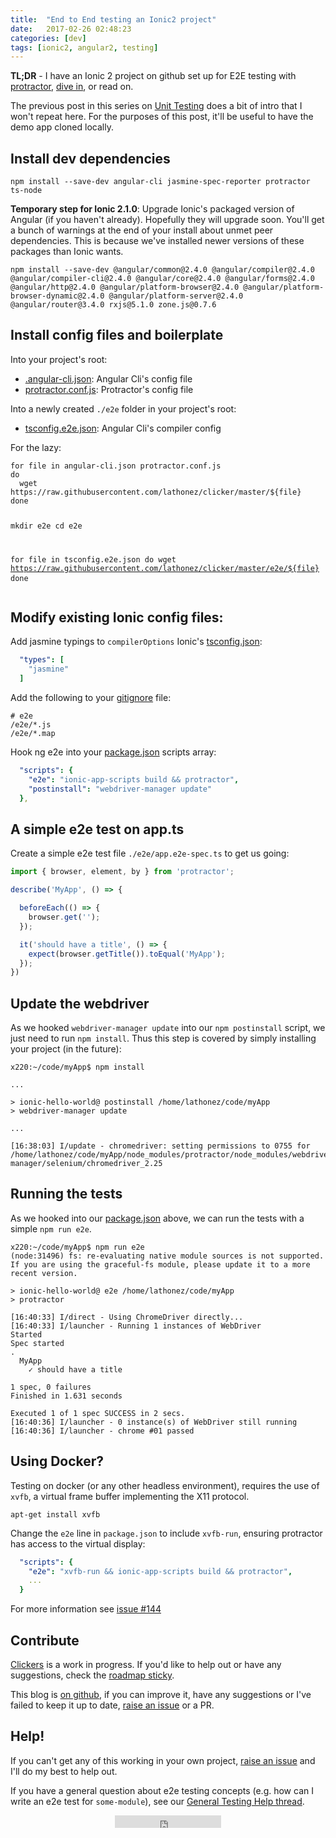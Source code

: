 ```yaml
---
title:  "End to End testing an Ionic2 project"
date:   2017-02-26 02:48:23
categories: [dev]
tags: [ionic2, angular2, testing]
---
```


**TL;DR** - I have an Ionic 2 project on github set up for E2E testing with [protractor][protractor-home], [dive in][clicker-repo], or read on.

The previous post in this series on [Unit Testing][blog-unit-testing] does a bit of intro that I won't repeat here. For the purposes of this post, it'll be useful to have the demo app cloned locally.

Install dev dependencies
------------------------

<div class="highlighter-rouge">
<pre class="lowlight">
<code>npm install --save-dev angular-cli jasmine-spec-reporter protractor ts-node</code>
</pre>
</div>

**Temporary step for Ionic 2.1.0**: Upgrade Ionic's packaged version of Angular (if you haven't already). Hopefully they will upgrade soon. You'll get a bunch of warnings at the end of your install about unmet peer dependencies. This is because we've installed newer versions of these packages than Ionic wants.

<div class="highlighter-rouge">
<pre class="lowlight">
<code>npm install --save-dev @angular/common@2.4.0 @angular/compiler@2.4.0 @angular/compiler-cli@2.4.0 @angular/core@2.4.0 @angular/forms@2.4.0 @angular/http@2.4.0 @angular/platform-browser@2.4.0 @angular/platform-browser-dynamic@2.4.0 @angular/platform-server@2.4.0 @angular/router@3.4.0 rxjs@5.1.0 zone.js@0.7.6</code>
</pre>
</div>

Install config files and boilerplate
------------------------------------

Into your project's root:

* [.angular-cli.json][.angular-cli.json]: Angular Cli's config file
* [protractor.conf.js][protractor.conf.js]: Protractor's config file


Into a newly created `./e2e` folder in your project's root:

* [tsconfig.e2e.json][tsconfig.e2e.json]: Angular Cli's compiler config

For the lazy:

<div class="highlighter-rouge">
<pre class="lowlight">
<code>for file in angular-cli.json protractor.conf.js
do
  wget https://raw.githubusercontent.com/lathonez/clicker/master/${file}
done

mkdir e2e
cd e2e

for file in tsconfig.e2e.json
do
  wget https://raw.githubusercontent.com/lathonez/clicker/master/e2e/${file}
done</code>
</pre>
</div>


Modify existing Ionic config files:
-----------------------------------

Add jasmine typings to `compilerOptions` Ionic's [tsconfig.json][ion.tsconfig.json]:

```yaml
  "types": [
    "jasmine"
  ]
```

Add the following to your [gitignore][gitignore] file:

```
# e2e
/e2e/*.js
/e2e/*.map
```

Hook ng e2e into your [package.json][package.json] scripts array:


```yaml
  "scripts": {
    "e2e": "ionic-app-scripts build && protractor",
    "postinstall": "webdriver-manager update"
  },
```

A simple e2e test on app.ts
---------------------------

Create a simple e2e test file `./e2e/app.e2e-spec.ts` to get us going:

```javascript
import { browser, element, by } from 'protractor';

describe('MyApp', () => {

  beforeEach(() => {
    browser.get('');
  });

  it('should have a title', () => {
    expect(browser.getTitle()).toEqual('MyApp');
  });
})
```

Update the webdriver
--------------------

As we hooked `webdriver-manager update` into our `npm postinstall` script, we just need to run `npm install`. Thus this step is covered by simply installing your project (in the future):

```
x220:~/code/myApp$ npm install

...

> ionic-hello-world@ postinstall /home/lathonez/code/myApp
> webdriver-manager update

...

[16:38:03] I/update - chromedriver: setting permissions to 0755 for /home/lathonez/code/myApp/node_modules/protractor/node_modules/webdriver-manager/selenium/chromedriver_2.25
```

Running the tests
-----------------

As we hooked into our [package.json][package.json] above, we can run the tests with a simple `npm run e2e`.

```
x220:~/code/myApp$ npm run e2e
(node:31496) fs: re-evaluating native module sources is not supported. If you are using the graceful-fs module, please update it to a more recent version.

> ionic-hello-world@ e2e /home/lathonez/code/myApp
> protractor

[16:40:33] I/direct - Using ChromeDriver directly...
[16:40:33] I/launcher - Running 1 instances of WebDriver
Started
Spec started
.
  MyApp
    ✓ should have a title

1 spec, 0 failures
Finished in 1.631 seconds

Executed 1 of 1 spec SUCCESS in 2 secs.
[16:40:36] I/launcher - 0 instance(s) of WebDriver still running
[16:40:36] I/launcher - chrome #01 passed
```

Using Docker?
----------

Testing on docker (or any other headless environment), requires the use of `xvfb`, a virtual frame buffer implementing the X11 protocol.

`apt-get install xvfb`

Change the `e2e` line in `package.json` to include `xvfb-run`, ensuring protractor has access to the virtual display:

```yaml
  "scripts": {
    "e2e": "xvfb-run && ionic-app-scripts build && protractor",
    ...
  }
```

For more information see [issue #144][clicker-issue-114]

Contribute
----------
[Clickers][clicker-repo] is a work in progress. If you'd like to help out or have any suggestions, check the [roadmap sticky][clicker-issue-38].

This blog is [on github][blog-repo], if you can improve it, have any suggestions or I've failed to keep it up to date, [raise an issue][blog-issue-new] or a PR.

Help!
-----

If you can't get any of this working in your own project, [raise an issue][clicker-issue-new] and I'll do my best to help out.

If you have a general question about e2e testing concepts (e.g. how can I write an e2e test for `some-module`), see our [General Testing Help thread][clicker-issue-191].

<div align="center"><iframe src="https://ghbtns.com/github-btn.html?user=lathonez&repo=clicker&type=star&count=true" frameborder="0" scrolling="0" width="170px" height="20px"></iframe></div>

[.angular-cli.json]:    https://github.com/lathonez/clicker/blob/master/angular-cli.json
[blog-issue-new]:       https://github.com/lathonez/lathonez.github.io/issues/new
[blog-repo]:            https://github.com/lathonez/lathonez.github.io
[blog-unit-testing]:    http://lathonez.github.io/2017/ionic-2-unit-testing/
[clicker-issue-114]:    https://github.com/lathonez/clicker/issues/114
[clicker-issue-38]:     https://github.com/lathonez/clicker/issues/38
[clicker-issue-191]:    https://github.com/lathonez/clicker/issues/191
[clicker-issue-new]:    https://github.com/lathonez/clicker/issues/new
[clicker-repo]:         http://github.com/lathonez/clicker
[gitignore]:            https://github.com/lathonez/clicker/blob/master/.gitignore
[ion.tsconfig.json]:    https://github.com/lathonez/clicker/blob/master/tsconfig.json
[package.json]:         https://github.com/lathonez/clicker/blob/master/package.json
[protractor-home]:      https://angular.github.io/protractor
[protractor.conf.js]:   https://github.com/lathonez/clicker/blob/master/protractor.conf.js
[so-ask]:               http://stackoverflow.com/questions/ask
[tsconfig.e2e.json]:    https://github.com/lathonez/clicker/blob/master/e2e/tsconfig.e2e.json
